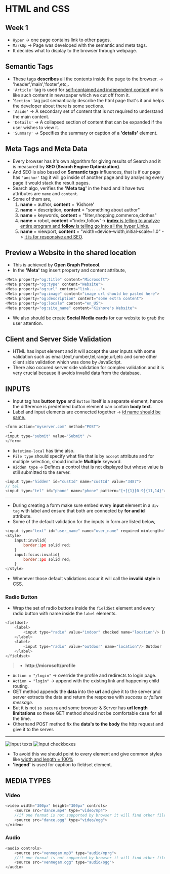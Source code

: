 # HTML and CSS
## Week 1
* `Hyper` -> one page contains link to other pages.
* `MarkUp` -> Page was developed with the semantic and meta tags.
* It decides what to display to the browser through webpage.
## Semantic Tags
* These tags **describes** all the contents inside the page to the browser.
-> 'header','main','footer',etc,.
* `'Article'` tag is used for <u>self-contained and independent content</u> and is like such content in newspaper which we cut off from it.
* '`Section'` tag just semantically describe the html page that's it and helps the developer about there is some sections.
* `'Aside'` -> A secondary set of content that is not required to understand the main content.
* `'Details'` -> A collapsed section of content that can be expanded if the user wishes to view it.
* `'Summary'` -> Specifies the summary or caption of a **'details'** element.
## Meta Tags and Meta Data
* Every browser has it's own algorithm for giving results of Search and it is measured by **SEO (Search Engine Optimization)**.
* And SEO is also based on **Semantic tags** influences, that is if our page has `'anchor'` tag it will go inside of another page and by analysing every page it would stack the result pages.
* Search algo, verifies the **'Meta tag'** in the head and it have two attributes are `name` and `content`.
* Some of them are,
    1. **name** = author, **content** = 'Kishore'
    2. **name** = description, **content** = "something about author"
    3. **name** = keywords, **content** = "filter,shopping,commerce,clothes"
    4. **name** = robot, **content** ="index,follow"-> <u>**index** is telling to analyze entire program and **follow** is telling go into all the hyper Links.</u>
    5. **name** = viewport, **content** = "width=device-width,initial-scale=1.0" -> <u>it is for responsive and SEO</u>.
## Preview a Website in the shared location
* This is achieved by **Open Graph Protocol**.
* In the **'Meta'** tag insert property and content attribute,
```javascript
<Meta property="og:title" content="Microsoft">
<Meta property="og:type" content="Website">
<Meta property="og:url" content="link.....">
<Meta property="og:image" content="image url should be pasted here">
<Meta property="og:description" content="some extra content">
<Meta property="og:locale" content="en_US">
<Meta property="og:site_name" content="Kishore's Website">
```
* We also should be create **Social Media cards** for our website to grab the user attention.
## Client and Server Side Validation
* HTML has input element and it will accept the user inputs with some validation such as email,text,number,tel,range,url,etc and some other client side validation which was done by JavaScript.
* There also occured server side validation for complex validation and it is very crucial because it avoids invalid data from the database.
## INPUTS
* Input tag has **button type** and `Button` itself is a separate element, hence the difference is predefined button element can contain **body text**.
* Label and input elements are connected together -> <u>id name should be same.</u>
```javascript
<form action="myserver.com" method="POST">
  …
<input type="submit" value="Submit" />
</form>
```
* `Datetime-local` has time also.
* `File type` should specify what file that is by `accept` attribute and for multiple selection, should include **Multiple** keyword.
* `Hidden type` -> Defines a control that is not displayed but whose value is still submitted to the server.
```javaScript
<input type="hidden" id="custId" name="custId" value="3487">
// tel
<input type="tel" id="phone" name="phone" pattern="[+]{1}[0-9]{11,14}">
```
-----------
* During creating a form make sure embed every **input** element in a `div tag` with label and ensure that both are connected by **for and id** attribute.
* Some of the default validation for the inputs in form are listed below,
```javaScript
<input type="text" id="user_name" name="user_name" required minlength="3" maxlength="13"/>
<style>
    input:invalid{
        border:1px solid red;
    }
    input:focus:invalid{
        border:1px solid red;
    }
</style>
```
* Whenever those default validations occur it will call the **invalid style** in CSS.
### Radio Button
* Wrap the set of radio buttons inside the `fieldSet` element and every radio button with name inside the `label` elements.
```javaScript
<fieldset>
    <label>
        <input type="radio" value="indoor" checked name="location"/> Indoor
    </label>
    <label>
        <input type="radio" value="outdoor" name="location"/> Outdoor
    </label>
</fieldset>
```
> - **http://microsoft/profile**
* `Action = "/login"` -> override the profile and redirects to login page.
* `Action = "login"` -> append with the existing link and happening child routing.
* GET method appends the **data** into the **url** and give it to the server and server extracts the data and return the response with *success or failure message*.
* But it is not `so secure` and some browser & Server has **url length limitations** so these GET method should not be comfortable case for all the time.
* Otherhand POST method fix the **data's to the body** the http request and give it to the server.
---------------
![Input texts](https://github.com/rkishore1207/Meta-Frontend-Developer/assets/146698138/f701b460-251d-4641-ad42-302b8a76ea9a)
![Input checkboxes](https://github.com/rkishore1207/Meta-Frontend-Developer/assets/146698138/2efc859c-6fed-49e0-baad-6fbdba52ff44)
* To avoid this we should point to every element and give common styles like <u>width and length = 100%</u>
* **'legend'** is used for caption to fieldset element.

## MEDIA TYPES
### Video
```javaScript
<video width="300px" height="300px" controls>
    <source src="dance.mp4" type="video/mp4">
    //if one format is not supported by browser it will find other file type
    <source src="dance.ogg" type="video/ogg">
</video>
```
### Audio
```javaScript
<audio controls>
    <source src="venmegam.mp3" type="audio/mprg">
    //if one format is not supported by browser it will find other file type
    <source src="venmegam.ogg" type="audio/ogg">
</audio>
```